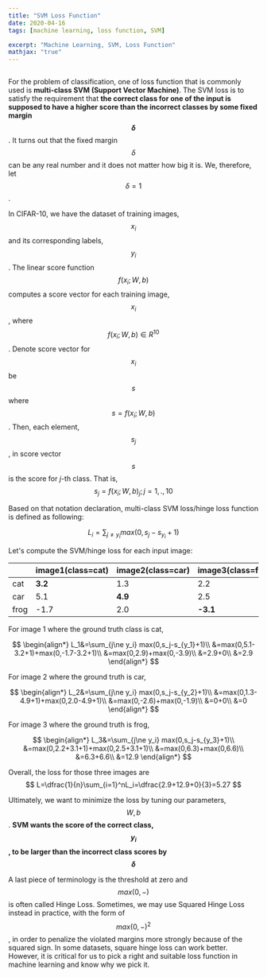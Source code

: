 ```yaml
---
title: "SVM Loss Function"
date: 2020-04-16
tags: [machine learning, loss function, SVM]

excerpt: "Machine Learning, SVM, Loss Function"
mathjax: "true"
---
```

<img src="{{ site.url }}{{ site.baseurl }}/images/svm/header_image.png" alt="">

For the problem of classification, one of loss function that is commonly used is **multi-class SVM (Support Vector Machine)**. The SVM loss is to satisfy the requirement that **the correct class for one of the input is supposed to have a higher score than the incorrect classes by some fixed margin $$\delta$$**. It turns out that the fixed margin $$\delta$$ can be any real number and it does not matter how big it is. We, therefore, let $$\delta=1$$.

In CIFAR-10, we have the dataset of training images, $$x_i$$ and its corresponding labels, $$y_i$$. The linear score function $$f(x_i;W,b)$$ computes a score vector for each training image, $$x_i$$, where $$f(x_i;W,b) \in R^{10}$$. Denote score vector for $$x_i$$ be $$s$$ where $$s=f(x_i;W,b)$$. Then, each element, $$s_j$$, in score vector $$s$$ is the score for $j$-th class. That is,
$$
s_j=f(x_i;W,b)_j;j=1,.,10
$$

Based on that notation declaration, multi-class SVM loss/hinge loss function is defined as following:

$$
L_i=\sum_{j\ne y_i} max(0,s_j-s_{y_i}+1)
$$

Let's compute the SVM/hinge loss for each input image:

|      | image1(class=cat) | image2(class=car) | image3(class=frog) |
| ---- | ----------------- | ----------------- | ------------------ |
| cat  | **3.2**           | 1.3               | 2.2                |
| car  | 5.1               | **4.9**           | 2.5                |
| frog | -1.7              | 2.0               | **-3.1**           |

For image 1 where the ground truth class is cat,

$$
\begin{align*}
L_1&=\sum_{j\ne y_i} max(0,s_j-s_{y_1}+1)\\
&=max(0,5.1-3.2+1)+max(0,-1.7-3.2+1)\\
&=max(0,2.9)+max(0,-3.9)\\
&=2.9+0\\
&=2.9
\end{align*}
$$

For image 2 where the ground truth is car,

$$
\begin{align*}
L_2&=\sum_{j\ne y_i} max(0,s_j-s_{y_2}+1)\\
&=max(0,1.3-4.9+1)+max(0,2.0-4.9+1)\\
&=max(0,-2.6)+max(0,-1.9)\\
&=0+0\\
&=0
\end{align*}
$$

For image 3 where the ground truth is frog,

$$
\begin{align*}
L_3&=\sum_{j\ne y_i} max(0,s_j-s_{y_3}+1)\\
&=max(0,2.2+3.1+1)+max(0,2.5+3.1+1)\\
&=max(0,6.3)+max(0,6.6)\\
&=6.3+6.6\\
&=12.9
\end{align*}
$$

Overall, the loss for those three images are
  $$
  L=\dfrac{1}{n}\sum_{i=1}^nL_i=\dfrac{2.9+12.9+0}{3}=5.27
  $$

Ultimately, we want to minimize the loss by tuning our parameters, $$W,b$$ . **SVM wants the score of the correct class, $$y_i$$, to be larger than the incorrect class scores by $$\delta$$**

A last piece of terminology is the threshold at zero and $$max(0,-)$$ is often called Hinge Loss. Sometimes, we may use Squared Hinge Loss instead in practice, with the form of $$max(0,-)^2$$, in order to penalize the violated margins more strongly because of the squared sign. In some datasets, square hinge loss can work better. However, it is critical for us to pick a right and suitable loss function in machine learning and know why we pick it.
